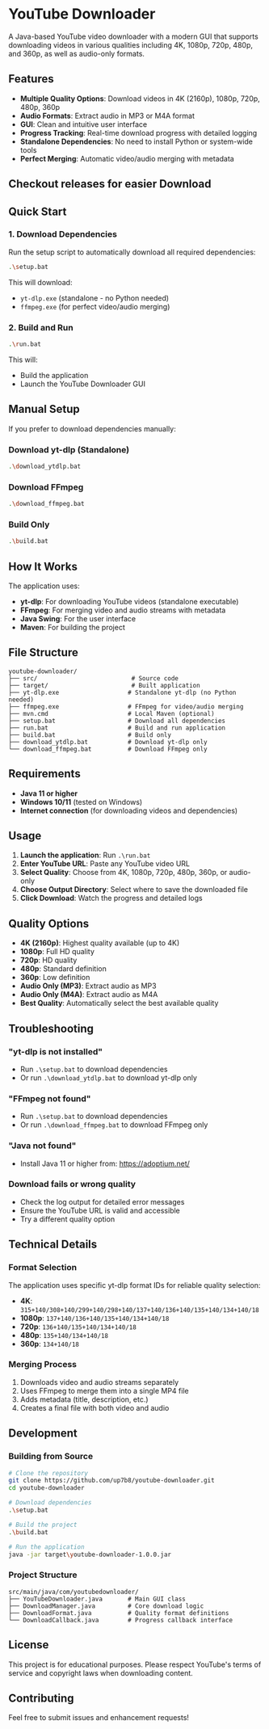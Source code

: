# YouTube Downloader

A Java-based YouTube video downloader with a modern GUI that supports downloading videos in various qualities including 4K, 1080p, 720p, 480p, and 360p, as well as audio-only formats.

## Features

- **Multiple Quality Options**: Download videos in 4K (2160p), 1080p, 720p, 480p, 360p
- **Audio Formats**: Extract audio in MP3 or M4A format
- **GUI**: Clean and intuitive user interface
- **Progress Tracking**: Real-time download progress with detailed logging
- **Standalone Dependencies**: No need to install Python or system-wide tools
- **Perfect Merging**: Automatic video/audio merging with metadata


## Checkout releases for easier Download

## Quick Start

### 1. Download Dependencies
Run the setup script to automatically download all required dependencies:

```bash
.\setup.bat
```

This will download:
- `yt-dlp.exe` (standalone - no Python needed)
- `ffmpeg.exe` (for perfect video/audio merging)

### 2. Build and Run
```bash
.\run.bat
```

This will:
- Build the application
- Launch the YouTube Downloader GUI

## Manual Setup

If you prefer to download dependencies manually:

### Download yt-dlp (Standalone)
```bash
.\download_ytdlp.bat
```

### Download FFmpeg
```bash
.\download_ffmpeg.bat
```

### Build Only
```bash
.\build.bat
```

## How It Works

The application uses:
- **yt-dlp**: For downloading YouTube videos (standalone executable)
- **FFmpeg**: For merging video and audio streams with metadata
- **Java Swing**: For the user interface
- **Maven**: For building the project

## File Structure

```
youtube-downloader/
├── src/                          # Source code
├── target/                       # Built application
├── yt-dlp.exe                   # Standalone yt-dlp (no Python needed)
├── ffmpeg.exe                   # FFmpeg for video/audio merging
├── mvn.cmd                      # Local Maven (optional)
├── setup.bat                    # Download all dependencies
├── run.bat                      # Build and run application
├── build.bat                    # Build only
├── download_ytdlp.bat           # Download yt-dlp only
└── download_ffmpeg.bat          # Download FFmpeg only
```

## Requirements

- **Java 11 or higher**
- **Windows 10/11** (tested on Windows)
- **Internet connection** (for downloading videos and dependencies)

## Usage

1. **Launch the application**: Run `.\run.bat`
2. **Enter YouTube URL**: Paste any YouTube video URL
3. **Select Quality**: Choose from 4K, 1080p, 720p, 480p, 360p, or audio-only
4. **Choose Output Directory**: Select where to save the downloaded file
5. **Click Download**: Watch the progress and detailed logs

## Quality Options

- **4K (2160p)**: Highest quality available (up to 4K)
- **1080p**: Full HD quality
- **720p**: HD quality
- **480p**: Standard definition
- **360p**: Low definition
- **Audio Only (MP3)**: Extract audio as MP3
- **Audio Only (M4A)**: Extract audio as M4A
- **Best Quality**: Automatically select the best available quality

## Troubleshooting

### "yt-dlp is not installed"
- Run `.\setup.bat` to download dependencies
- Or run `.\download_ytdlp.bat` to download yt-dlp only

### "FFmpeg not found"
- Run `.\setup.bat` to download dependencies
- Or run `.\download_ffmpeg.bat` to download FFmpeg only

### "Java not found"
- Install Java 11 or higher from: https://adoptium.net/

### Download fails or wrong quality
- Check the log output for detailed error messages
- Ensure the YouTube URL is valid and accessible
- Try a different quality option

## Technical Details

### Format Selection
The application uses specific yt-dlp format IDs for reliable quality selection:
- **4K**: `315+140/308+140/299+140/298+140/137+140/136+140/135+140/134+140/18`
- **1080p**: `137+140/136+140/135+140/134+140/18`
- **720p**: `136+140/135+140/134+140/18`
- **480p**: `135+140/134+140/18`
- **360p**: `134+140/18`

### Merging Process
1. Downloads video and audio streams separately
2. Uses FFmpeg to merge them into a single MP4 file
3. Adds metadata (title, description, etc.)
4. Creates a final file with both video and audio

## Development

### Building from Source
```bash
# Clone the repository
git clone https://github.com/up7b8/youtube-downloader.git
cd youtube-downloader

# Download dependencies
.\setup.bat

# Build the project
.\build.bat

# Run the application
java -jar target\youtube-downloader-1.0.0.jar
```

### Project Structure
```
src/main/java/com/youtubedownloader/
├── YouTubeDownloader.java       # Main GUI class
├── DownloadManager.java         # Core download logic
├── DownloadFormat.java          # Quality format definitions
└── DownloadCallback.java        # Progress callback interface
```

## License

This project is for educational purposes. Please respect YouTube's terms of service and copyright laws when downloading content.

## Contributing

Feel free to submit issues and enhancement requests!
